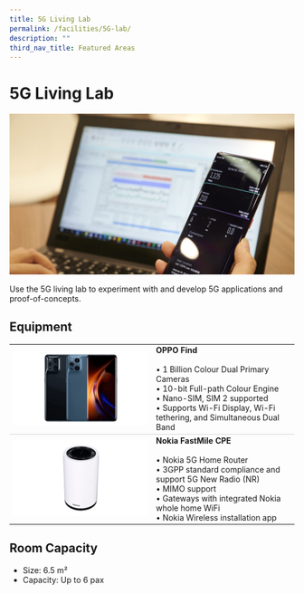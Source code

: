 ```yaml
---
title: 5G Living Lab
permalink: /facilities/5G-lab/
description: ""
third_nav_title: Featured Areas
---
```

# 5G Living Lab
![5G](/images/Facilities/5G/5G.jpg)

Use the 5G living lab to experiment with and develop 5G applications and proof-of-concepts.

## Equipment
<table>
	<tr>
		<td style="width:50%; vertical-align:middle; border-bottom: 0.75px solid lightgrey"><img src="/images/Facilities/5G/OPPO%20Find%20X3%20Pro.png"></td>
		<td style="width:50%; vertical-align:middle; border-bottom: 0.75px solid lightgrey"><b>OPPO Find</b><br>
			<br>• 1 Billion Colour Dual Primary Cameras
			<br>• 10-bit Full-path Colour Engine
			<br>• Nano-SIM, SIM 2 supported
			<br>• Supports Wi-Fi Display, Wi-Fi tethering, and Simultaneous Dual Band
		</td>
	</tr>
	<tr>
		<td style="width:50%; vertical-align:middle;"><img src="/images/Facilities/5G/Nokia%20FastMile.jpg"></td>
		<td style="width:50%; vertical-align:middle;"><b>Nokia FastMile CPE</b><br>
			<br>• Nokia 5G Home Router
			<br>• 3GPP standard compliance and support 5G New Radio (NR)
			<br>• MIMO support
			<br>• Gateways with integrated Nokia whole home WiFi
			<br>• Nokia Wireless installation app
		</td>
	</tr>
</table>

## Room Capacity
* Size: 6.5 m²
* Capacity: Up to 6 pax